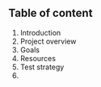 ## Table of content

1. Introduction
  1. Project overview
  2. Goals
  3. Resources
2. Test strategy
  1. 
